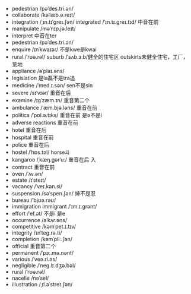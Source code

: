 + pedestrian  /pəˈdes.tri.ən/
+ collaborate /kəˈlæb.ə.reɪt/
+ integration /ˌɪn.tɪˈɡreɪ.ʃən/ integrated /ˈɪn.tɪ.ɡreɪ.tɪd/ 中音在前
+ manipulate /məˈnɪp.jə.leɪt/
+ interpret 中音在ter
+ pedestrian  /pəˈdes.tri.ən/
+ enquire  /ɪnˈkwaɪər/ 不是kwe是kwai
+ rural  /ˈrʊə.rəl/ suburb /ˈsʌb.ɜːb/健全的住宅区 outskirts未健全住宅，工厂，荒地
+ appliance /əˈplaɪ.əns/
+ legislation 是la磊不是tra追
+ medicine /ˈmed.ɪ.sən/ sen不是sin
+ severe /sɪˈvɪər/ 重音在后
+ examine  /ɪɡˈzæm.ɪn/ 重音第二个
+ ambulance /ˈæm.bjə.ləns/ 重音在前
+ politics /ˈpɒl.ə.tɪks/ 重音在前 是ə不是i
+ adverse reactions 重音在前
+ hotel 重音在后
+ hospital 重音在前
+ police 重音在后
+ hostel /ˈhɒs.təl/ horse斗
+ kangaroo  /ˌkæŋ.ɡərˈuː/ 重音在后  入
+ contract 重音在前
+ oven /ˈʌv.ən/
+ estate /ɪˈsteɪt/
+ vacancy  /ˈveɪ.kən.si/
+ suspension /səˈspen.ʃən/ 婶不是忍
+ bureau /ˈbjʊə.rəʊ/
+ immigration immigrant /ˈɪm.ɪ.ɡrənt/
+ effort /ˈef.ət/ 不是i 是e
+ occurrence  /əˈkʌr.əns/
+ competitive /kəmˈpet.ɪ.tɪv/
+ integrity /ɪnˈteɡ.rə.ti/
+ completion  /kəmˈpliː.ʃən/
+ official 重音第二个
+ permanent /ˈpɜː.mə.nənt/
+ various  /ˈveə.ri.əs/
+ negligible  /ˈneɡ.lɪ.dʒə.bəl/
+ rural  /ˈrʊə.rəl/
+ nacelle /nəˈsel/
+ illustration /ˌɪl.əˈstreɪ.ʃən/
